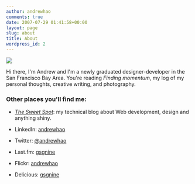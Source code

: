```yaml
---
author: andrewhao
comments: true
date: 2007-07-29 01:41:58+00:00
layout: page
slug: about
title: About
wordpress_id: 2
---
```


![](http://www.andrewhao.com/wp-content/uploads/2008/11/andrew_hao_profile.jpg)

Hi there, I'm Andrew and I'm a newly graduated designer-developer in the San Francisco Bay Area. You're reading _Finding momentum_, my log of my personal thoughts, creative writing, and photography.


### Other places you'll find me:





	
  * [_The Sweet Spot_](http://www.g9labs.com): my technical blog about Web development, design and anything shiny.

	
  * LinkedIn: [andrewhao](http://www.linkedin.com/in/andrewhao)

	
  * Twitter: [@andrewhao](http://www.twitter.com/andrewhao)

	
  * Last.fm: [gsgnine](http://last.fm/user/gsgnine)

	
  * Flickr: [andrewhao](http://flickr.com/photos/andrewhao)

	
  * Delicious: [gsgnine](http://www.delicious.com/gsgnine)


